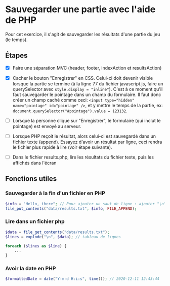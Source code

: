 # Sauvegarder une partie avec l'aide de PHP

Pour cet exercice, il s'agit de sauvegarder les résultats d'une partie du jeu (le temps).

## Étapes

- [X] Faire une séparation MVC (header, footer, indexAction et resultsAction)
- [X] Cacher le bouton "Enregistrer" en CSS. Celui-ci doit devenir visible lorsque la partie se termine (à la ligne 77 du fichier javascript.js, faire un querySelector avec `style.display = "inline"`). C'est à ce moment qu'il faut sauvegarder le pointage dans un champ du formulaire. Il faut donc créer un champ caché comme ceci: `<input type="hidden" name="pointage" id="pointage" />`, et y mettre le temps de la partie, ex: `document.querySelector("#pointage").value = 123132`.
- [ ] Lorsque la personne clique sur "Enregistrer", le formulaire (qui inclut le pointage) est envoyé au serveur.
- [ ] Lorsque PHP reçoit le résultat, alors celui-ci est sauvegardé dans un fichier texte (append). Essayez d'avoir un résultat par ligne, ceci rendra le fichier plus rapide à lire (voir étape suivante).
- [ ] Dans le fichier results.php, lire les résultats du fichier texte, puis les affichés dans l'écran


## Fonctions utiles


### Sauvegarder à la fin d'un fichier en PHP

````php
$info = "Hello, there"; // Pour ajouter un saut de ligne : ajouter "\n" à la fin de la ligne
file_put_contents("data/results.txt", $info, FILE_APPEND);
````

### Lire dans un fichier php

````php
$data = file_get_contents("data/results.txt");
$lines = explode("\n", $data); // tableau de lignes

foreach ($lines as $line) {
    ...
}
````

### Avoir la date en PHP

````php
$formattedDate = date("Y-m-d H:i:s", time()); // 2020-12-11 12:43:44
````